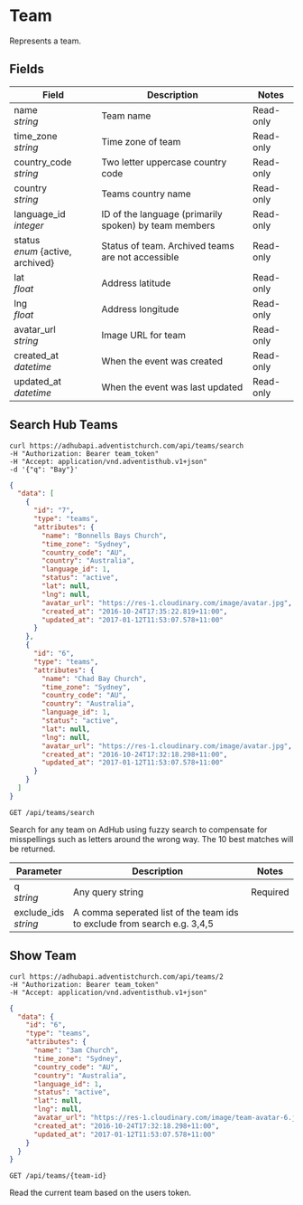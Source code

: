 # Team

Represents a team.

## Fields

Field | Description | Notes
--------- | ------- | -------
name<br> *string* | Team name | Read-only
time_zone<br> *string* | Time zone of team | Read-only
country_code<br> *string* | Two letter uppercase country code | Read-only
country<br> *string* | Teams country name | Read-only
language_id<br>*integer* | ID of the language (primarily spoken) by team members | Read-only
status<br>*enum* {active, archived} | Status of team. Archived teams are not accessible | Read-only
lat<br> *float* | Address latitude | Read-only
lng<br> *float* | Address longitude | Read-only
avatar_url<br>*string* | Image URL for team | Read-only
created_at<br>*datetime* | When the event was created | Read-only
updated_at<br>*datetime* | When the event was last updated | Read-only

## Search Hub Teams
```shell
curl https://adhubapi.adventistchurch.com/api/teams/search
-H "Authorization: Bearer team_token"
-H "Accept: application/vnd.adventisthub.v1+json"
-d '{"q": "Bay"}'
```

```json
{
  "data": [
    {
      "id": "7",
      "type": "teams",
      "attributes": {
        "name": "Bonnells Bays Church",
        "time_zone": "Sydney",
        "country_code": "AU",
        "country": "Australia",
        "language_id": 1,
        "status": "active",
        "lat": null,
        "lng": null,
        "avatar_url": "https://res-1.cloudinary.com/image/avatar.jpg",
        "created_at": "2016-10-24T17:35:22.819+11:00",
        "updated_at": "2017-01-12T11:53:07.578+11:00"
      }
    },
    {
      "id": "6",
      "type": "teams",
      "attributes": {
        "name": "Chad Bay Church",
        "time_zone": "Sydney",
        "country_code": "AU",
        "country": "Australia",
        "language_id": 1,
        "status": "active",
        "lat": null,
        "lng": null,
        "avatar_url": "https://res-1.cloudinary.com/image/avatar.jpg",
        "created_at": "2016-10-24T17:32:18.298+11:00",
        "updated_at": "2017-01-12T11:53:07.578+11:00"
      }
    }
  ]
}
```
`GET /api/teams/search`

Search for any team on AdHub using fuzzy search to compensate for misspellings such as letters around the wrong way. The 10 best matches will be returned.

Parameter | Description | Notes
--------- | ------- | -------
q<br> *string* | Any query string | Required
exclude_ids<br> *string* | A comma seperated list of the team ids to exclude from search e.g. 3,4,5 |


## Show Team

```shell
curl https://adhubapi.adventistchurch.com/api/teams/2
-H "Authorization: Bearer team_token"
-H "Accept: application/vnd.adventisthub.v1+json"
```
```json
{
  "data": {
    "id": "6",
    "type": "teams",
    "attributes": {
      "name": "3am Church",
      "time_zone": "Sydney",
      "country_code": "AU",
      "country": "Australia",
      "language_id": 1,
      "status": "active",
      "lat": null,
      "lng": null,
      "avatar_url": "https://res-1.cloudinary.com/image/team-avatar-6.jpg",
      "created_at": "2016-10-24T17:32:18.298+11:00",
      "updated_at": "2017-01-12T11:53:07.578+11:00"
    }
  }
}
```

`GET /api/teams/{team-id}`

Read the current team based on the users token.